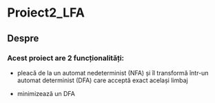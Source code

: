 # Proiect2_LFA

## Despre

### Acest proiect are 2 funcționalități:

* pleacă de la un automat nedeterminist (NFA) și îl transformă într-un automat determinist (DFA) care acceptă exact același limbaj 

* minimizează un DFA 
